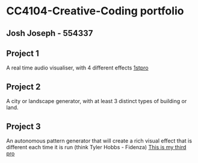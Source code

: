 # CC4104-Creative-Coding portfolio
## Josh Joseph - 554337
## Project 1
A real time audio visualiser, with 4 different effects
[1stpro](oneproject.md)
## Project 2
A city or landscape generator, with at least 3 distinct types of building or land. 
## Project 3
An autonomous pattern generator that will create a rich visual effect that is different each time it is run (think Tyler Hobbs - Fidenza)
[This is my third pro](thirdproject.md)

